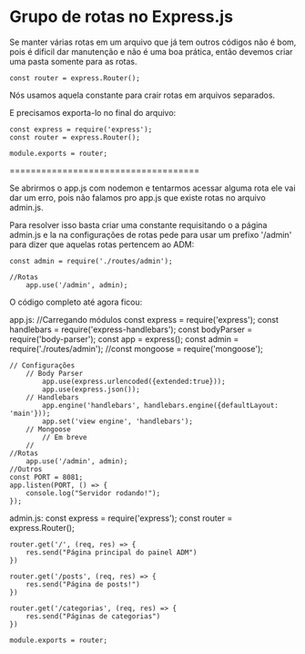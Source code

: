# Grupo de rotas no Express.js

Se manter várias rotas em um arquivo que já tem outros códigos não é bom, pois é dificil dar manutenção e não é uma boa prática, então devemos criar uma pasta somente para as rotas.

    const router = express.Router();

Nós usamos aquela constante para crair rotas em arquivos separados.

E precisamos exporta-lo no final do arquivo:


    const express = require('express');
    const router = express.Router();

    module.exports = router;

====================================

Se abrirmos o app.js com nodemon e tentarmos acessar alguma rota ele vai dar um erro, pois não falamos pro app.js que existe rotas no arquivo admin.js.

Para resolver isso basta criar uma constante requisitando o a página admin.js e la na configurações de rotas pede para usar um prefixo '/admin' para dizer que aquelas rotas pertencem ao ADM:

    const admin = require('./routes/admin');

    //Rotas
        app.use('/admin', admin);
    
O código completo até agora ficou:

app.js:
    //Carregando módulos
        const express = require('express');
        const handlebars = require('express-handlebars');
        const bodyParser = require('body-parser');
        const app = express();
        const admin = require('./routes/admin');
        //const mongoose = require('mongoose');

    // Configurações
        // Body Parser
            app.use(express.urlencoded({extended:true}));
            app.use(express.json());
        // Handlebars
            app.engine('handlebars', handlebars.engine({defaultLayout: 'main'}));
            app.set('view engine', 'handlebars');
        // Mongoose
            // Em breve
        //
    //Rotas
        app.use('/admin', admin);
    //Outros
    const PORT = 8081;
    app.listen(PORT, () => {
        console.log("Servidor rodando!");
    });


admin.js:
    const express = require('express');
    const router = express.Router();

    router.get('/', (req, res) => {
        res.send("Página principal do painel ADM")
    })

    router.get('/posts', (req, res) => {
        res.send("Página de posts!")
    })

    router.get('/categorias', (req, res) => {
        res.send("Páginas de categorias")
    })

    module.exports = router;


